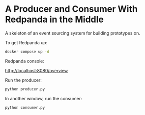 # A Producer and Consumer With Redpanda in the Middle

A skeleton of an event sourcing system for building prototypes on.

To get Redpanda up:

```bash
docker compose up -d
```

Redpanda console:

<http://localhost:8080/overview>

Run the producer:

```bash
python producer.py
```

In another window, run the consumer:

```bash
python consumer.py
```
